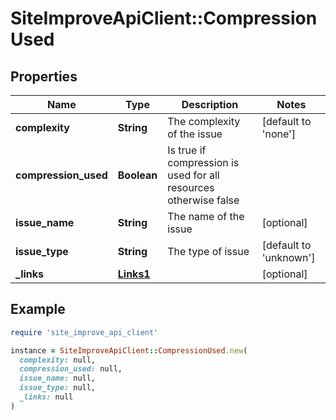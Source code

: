 # SiteImproveApiClient::CompressionUsed

## Properties

| Name | Type | Description | Notes |
| ---- | ---- | ----------- | ----- |
| **complexity** | **String** | The complexity of the issue | [default to &#39;none&#39;] |
| **compression_used** | **Boolean** | Is true if compression is used for all resources otherwise false |  |
| **issue_name** | **String** | The name of the issue | [optional] |
| **issue_type** | **String** | The type of issue | [default to &#39;unknown&#39;] |
| **_links** | [**Links1**](Links1.md) |  | [optional] |

## Example

```ruby
require 'site_improve_api_client'

instance = SiteImproveApiClient::CompressionUsed.new(
  complexity: null,
  compression_used: null,
  issue_name: null,
  issue_type: null,
  _links: null
)
```

